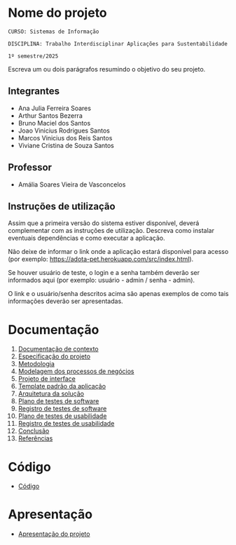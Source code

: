 # Nome do projeto

`CURSO: Sistemas de Informação`

`DISCIPLINA: Trabalho Interdisciplinar Aplicações para Sustentabilidade`

`1º semestre/2025`

Escreva um ou dois parágrafos resumindo o objetivo do seu projeto.

## Integrantes

* Ana Julia Ferreira Soares
* Arthur Santos Bezerra
* Bruno Maciel dos Santos
* Joao Vinicius Rodrigues Santos
* Marcos Vinicius dos Reis Santos
* Viviane Cristina de Souza Santos

## Professor

* Amália Soares Vieira de Vasconcelos

## Instruções de utilização

Assim que a primeira versão do sistema estiver disponível, deverá complementar com as instruções de utilização. Descreva como instalar eventuais dependências e como executar a aplicação.

Não deixe de informar o link onde a aplicação estará disponível para acesso (por exemplo: https://adota-pet.herokuapp.com/src/index.html).

Se houver usuário de teste, o login e a senha também deverão ser informados aqui (por exemplo: usuário - admin / senha - admin).

O link e o usuário/senha descritos acima são apenas exemplos de como tais informações deverão ser apresentadas.

# Documentação

<ol>
<li><a href="docs/01-Contexto.md"> Documentação de contexto</a></li>
<li><a href="docs/02-Especificacao.md"> Especificação do projeto</a></li>
<li><a href="docs/03-Metodologia.md"> Metodologia</a></li>
<li><a href="docs/04-Modelagem-processos-negocio.md"> Modelagem dos processos de negócios</a></li>
<li><a href="docs/05-Projeto-interface.md"> Projeto de interface</a></li>
<li><a href="docs/06-Template-padrao.md"> Template padrão da aplicação</a></li>
<li><a href="docs/07-Arquitetura-solucao.md"> Arquitetura da solução</a></li>
<li><a href="docs/08-Plano-testes-software.md"> Plano de testes de software</a></li>
<li><a href="docs/09-Registro-testes-software.md"> Registro de testes de software</a></li>
<li><a href="docs/10-Plano-testes-usabilidade.md"> Plano de testes de usabilidade</a></li>
<li><a href="docs/11-Registro-testes-usabilidade.md"> Registro de testes de usabilidade</a></li>
<li><a href="docs/12-Conclusao.md"> Conclusão</a></li>
<li><a href="docs/13-Referencias.md"> Referências</a></li>
</ol>

# Código

* <a href="src/README.md">Código</a>

# Apresentação

* <a href="presentation/README.md">Apresentação do projeto</a>
